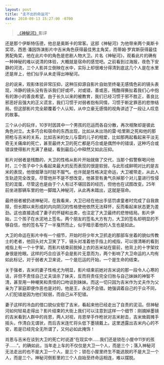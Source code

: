 ```yaml
---
layout: post
title: "走不出的命运河"
date: 2010-09-13 15:27:00 -0700 
---
```


> [《神秘河》](http://movie.douban.com/subject/1307748/)影评

还是那个伊斯特伍德，他总是奥斯卡的常客。这部《神秘河》为他带来两个奥斯卡奖项，西恩·潘因饰演影片中吉米角色获得最佳男主角奖，而蒂姆·罗宾斯获得最佳男配角奖，他在此片中的角色是悲剧人物大卫。片名《神秘河》，观看此片的确有一种神秘的难以说清的体验，大概就是宿命的感觉吧。之前看到过海报，夜色下安静的河流，三个人影并立倒映在水中，实际上却很难分得清到底这几个人是在水里还是岸上，他们似乎从未走得出神秘河。

总的说来，观影体验非常压抑，这种压抑源自影片自始至终毫无感情色彩的镜头表现，冷静的镜头没有告诉我们好或坏，对或错，善或恶，残酷得撕扯着我们心中抱有的渺小的善良希望。由于长久以来的被教育，我们已经习惯于邪不胜正，善良比邪恶好且强大的正义谎言，我们习惯于对弱者抱有同情，习惯于断定罪恶的悲惨结局。但这部影片完全颠覆着个人认知，从中立豪无感情的视角讲述了一段让人叹息的故事。

三个从小的玩伴，10岁时因其中一个男孩的厄运而各自分散，再次相聚却是彼此角色对立。太多巧合和宿命的东西出现，比如从未出场的雷·哈里斯之死和他的那把枪与吉米的关系，比如吉米的女儿与雷的儿子的相爱，比如那两起看起来平淡无奇无关痛痒的死亡，甚至最终大卫的死亡都是巧合或是偶然中的错误，这种巧合或错误使得影片充满了悬疑，看到最后心中释然又如此压抑。

影片对弱者是残酷的，大卫的性格从影片开始就做了交代，当那个假警察喝问他时，三个孩子中个头看起来最大的反而表现的很是软弱，与此形成鲜明对比的是吉米的表现，他很倔犟当时挺不服气。也许就是性格决定命运，大卫被带走，从此人生轨迹完全改变。尽管他并不是不想改变，他甚至有勇气杀掉那个对儿童进行性侵犯的混蛋，尽管这也是由于个人有过不堪回首的经历，但他也在试图改变。25年前坐进那辆车里的他一脚踏入神秘河，从此再未踏出，这就是宿命。

最终弱者被扔进神秘河，在我看来，大卫已经在他出手惩罚虐童者时完成了自我救赎，但长期以来形成的内向阴沉的性格使他依然无法释怀，反而看起来状态更为差劲。这也直接造成了妻子的怀疑和出卖，也注定了大卫最终的悲惨结局。影片伊始，三个孩子在水泥地上签名，两个朋友的签名大方有力，大卫的签名却明显的不够自信，他的签名写了一半戛然而止，似乎暗示着他的人生也是如此。

大卫的命运在影片中有一个细节，开始时将少年大卫抓走的那部车坐着的貌似传教士的老者，他回头对大卫笑了下，镜头对准着他手指上的戒指，可以很清晰的看到戒指上有一个十字架。而影片结束前脱掉上衣的吉米站在窗前，他背上的十字架纹身很是抢眼。这样的巧合应该不会是影片无意而为，两个影响了大卫命运的人均有如此标记，对于弱者大卫来说，一个是厄运的开始，一个是生命的结束。

关于强者，吉米的妻子性格尤为明显，影片结束前她对吉米说的那一段令人心寒的话，非但不责怪自己丈夫误杀了妹夫，反而将责任完全归咎与自己妹妹的神智不清，甚至用一种嘲笑和责怪的口吻谈到妹妹。而这一切只因为吉米作为丈夫作为父亲为了家庭即便作恶也是对的，他是王，永远不会错。她强调着自己的于众不同，人们犯错是因为他们软弱，而自己从不犯错。

妻子这样的冷血的借口貌似安慰了吉米，看起来他已经走出了自责的泥沼。但神秘河如何轻易走得出？影片结束的大街上我们可以注意到这样一个细节：刚摘掉墨镜的吉米看到人群中的肖恩，两人对视，肖恩举手作枪状对吉米射击，吉米耸肩摊手摇头，作清白无谓状，而后吉米连忙将头低下墨镜戴上。这里透露出吉米内心的不安，若是已经完全无所谓了，又何必如此掩饰！

肖恩与吉米在谈到大卫的死亡时说道“在现实中……我们还是锁在小屋中11岁的孩子……”。的确如此，当年走上车的不仅仅是大卫一个人，而是三个；落入神秘河无法走出的也不是大卫一个人，是三个；锁在小屋里终生不能逃脱的不是大卫一个人，而是三个。神秘河倒影里的三个人自始至终命运相连，难以摆脱。